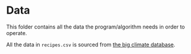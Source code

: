 # Data
This folder contains all the data the program/algorithm needs in order to operate.

All the data in `recipes.csv` is sourced from [the big climate database](https://denstoreklimadatabase.dk/en).
